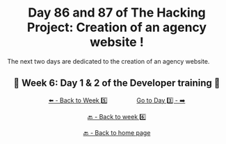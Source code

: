 <h1 align="center">Day 86 and 87 of The Hacking Project: Creation of an agency website !</h1>

The next two days are dedicated to the creation of an agency website.

<h2 align="center">🎉 Week 6: Day 1 & 2 of the Developer training 🎉</h2>

<div align="center">
  
  [⬅️ - Back to Week 5️⃣](https://github.com/BenjaminCharmes/THP_Developer/tree/main/Week_5)
  &nbsp;&nbsp;&nbsp;&nbsp;&nbsp;&nbsp;&nbsp;&nbsp;&nbsp;&nbsp;&nbsp;&nbsp;&nbsp;&nbsp;&nbsp;
  [Go to Day 3️⃣ - ➡️](https://github.com/BenjaminCharmes/THP_Developer/tree/main/Week_5/Day_3)

</div>

<div align="center">

  [🔙 - Back to week 6️⃣](https://github.com/BenjaminCharmes/THP_Developer/tree/main/Week_6)

  [🔙 - Back to home page](https://github.com/BenjaminCharmes/THP_Developer)

</div>
